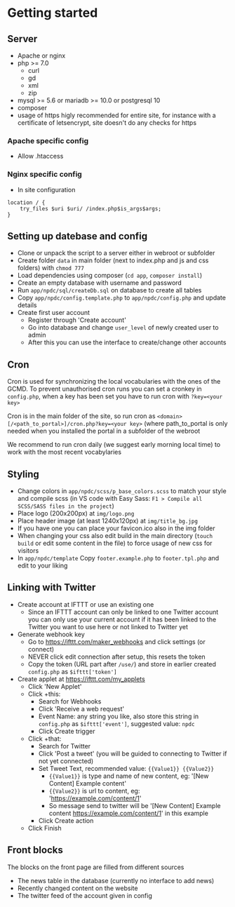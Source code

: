 # Getting started

## Server
- Apache or nginx
- php >= 7.0
  - curl
  - gd
  - xml
  - zip
- mysql >= 5.6 or mariadb >= 10.0 or postgresql 10
- composer
- usage of https higly recommended for entire site, for instance with a certificate of letsencrypt, site doesn't do any checks for https

### Apache specific config
- Allow .htaccess

### Nginx specific config
- In site configuration
```
location / {
    try_files $uri $uri/ /index.php$is_args$args;
}
```

## Setting up datebase and config
- Clone or unpack the script to a server either in webroot or subfolder
- Create folder `data` in main folder (next to index.php and js and css folders) with `chmod 777`
- Load dependencies using composer (`cd app`, `composer install`)
- Create an empty database with username and password
- Run `app/npdc/sql/createDb.sql` on database to create all tables
- Copy `app/npdc/config.template.php` to `app/npdc/config.php` and update details
- Create first user account
  - Register through 'Create account'
  - Go into database and change `user_level` of newly created user to admin
  - After this you can use the interface to create/change other accounts

## Cron
Cron is used for synchronizing the local vocabularies with the ones of the GCMD. To prevent unauthorised cron runs you can set a cronkey in `config.php`, when a key has been set you have to run cron with `?key=<your key>`

Cron is in the main folder of the site, so run cron as `<domain>[/<path_to_portal>]/cron.php?key=<your key>` (where path_to_portal is only needed when you installed the portal in a subfolder of the webroot

We recommend to run cron daily (we suggest early morning local time) to work with the most recent vocabylaries

## Styling
- Change colors in `app/npdc/scss/p_base_colors.scss` to match your style and compile scss (in VS code with Easy Sass: `F1 > Compile all SCSS/SASS files in the project`)
- Place logo (200x200px) at `img/logo.png`
- Place header image (at least 1240x120px) at `img/title_bg.jpg`
- If you have one you can place your favicon.ico also in the img folder
- When changing your css also edit build in the main directory (`touch build` or edit some content in the file) to force usage of new css for visitors
- In `app/npdc/template` Copy `footer.example.php` to `footer.tpl.php` and edit to your liking

## Linking with Twitter
- Create account at IFTTT or use an existing one
  - Since an IFTTT account can only be linked to one Twitter account you can only use your current account if it has been linked to the Twitter you want to use here or not linked to Twitter yet
- Generate webhook key
  - Go to https://ifttt.com/maker_webhooks and click settings (or connect)
  - NEVER click edit connection after setup, this resets the token
  - Copy the token (URL part after `/use/`) and store in earlier created `config.php` as `$ifttt['token']`
- Create applet at https://ifttt.com/my_applets
  - Click 'New Applet'
  - Click +this:
    - Search for Webhooks
    - Click 'Receive a web request'
    - Event Name: any string you like, also store this string in `config.php` as `$ifttt['event']`, suggested value: `npdc`
    - Click Create trigger
  - Click +that:
    - Search for Twitter
    - Click 'Post a tweet' (you will be guided to connecting to Twitter if not yet connected)
    - Set Tweet Text, recommended value: `{{Value1}} {{Value2}}`
      - `{{Value1}}` is type and name of new content, eg: '[New Content] Example content'
      - `{{Value2}}` is url to content, eg: 'https://example.com/content/1'
      - So message send to twitter will be '[New Content] Example content https://example.com/content/1' in this example
    - Click Create action
  - Click Finish

## Front blocks
The blocks on the front page are filled from different sources
- The news table in the database (currently no interface to add news)
- Recently changed content on the website
- The twitter feed of the account given in config